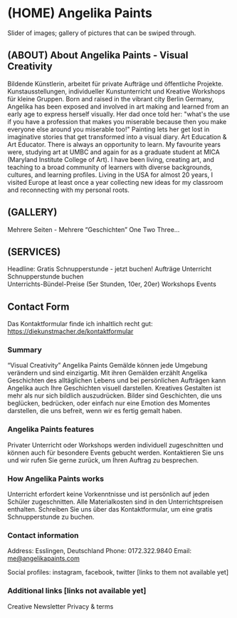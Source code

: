 # (HOME) Angelika Paints 
Slider of images; gallery of pictures that can be swiped through.

## (ABOUT) About Angelika Paints - Visual Creativity 
  Bildende Künstlerin, arbeitet für private Aufträge und öffentliche Projekte.
  Kunstausstellungen, individueller Kunstunterricht und Kreative Workshops für kleine Gruppen. 
  Born and raised in the vibrant city Berlin Germany, Angelika has been exposed and involved in art making and learned from an early age to express herself visually. Her dad once told her: "what's the use if you have a profession that makes you miserable because then you make everyone else around you miserable too!" Painting lets her get lost in imaginative stories that get transformed into a visual diary.
  Art Education & Art Educator. There is always an opportunity to learn. My favourite years were, studying art at UMBC and again for as a graduate student at MICA (Maryland Institute College of Art). I have been living, creating art, and teaching to a broad community of learners with diverse backgrounds, cultures, and learning profiles. Living in the USA for almost 20 years, I visited Europe at least once a year collecting new ideas for my classroom and reconnecting with my personal roots.
 

## (GALLERY)
  Mehrere Seiten - Mehrere “Geschichten”
  One
  Two
  Three…

## (SERVICES)
Headline: Gratis Schnupperstunde - jetzt buchen!
    Aufträge
    Unterricht
        Schnupperstunde buchen    
        Unterrichts-Bündel-Preise (5er Stunden, 10er, 20er)
    Workshops
    Events 

## Contact Form
Das Kontaktformular finde ich inhaltlich recht gut:
https://diekunstmacher.de/kontaktformular

### Summary
“Visual Creativity” 
Angelika Paints
Gemälde können jede Umgebung verändern und sind einzigartig.
Mit ihren Gemälden erzählt Angelika Geschichten des alltäglichen Lebens und bei persönlichen Aufträgen kann Angelika auch Ihre Geschichten visuell darstellen.
Kreatives Gestalten ist mehr als nur sich bildlich auszudrücken. Bilder sind Geschichten, die uns beglücken, bedrücken, oder einfach nur eine Emotion des Momentes darstellen, die uns befreit, wenn wir es fertig gemalt haben. 
### Angelika Paints features
Privater Unterricht oder Workshops werden individuell zugeschnitten und können auch für besondere Events gebucht werden. Kontaktieren Sie uns und wir rufen Sie gerne zurück, um Ihren Auftrag zu besprechen. 

### How Angelika Paints works
  Unterricht erfordert keine Vorkenntnisse und ist persönlich auf jeden Schüler zugeschnitten. Alle Materialkosten sind in den Unterrichtspreisen enthalten. Schreiben Sie uns über das Kontaktformular, um eine gratis Schnupperstunde zu buchen.
### Contact information
  Address: Esslingen, Deutschland
  Phone: 0172.322.9840
  Email: me@angelikapaints.com

Social profiles: instagram, facebook, twitter [links to them not available yet]

### Additional links [links not available yet]
Creative Newsletter
Privacy & terms